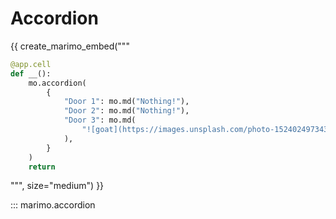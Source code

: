 # Accordion

{{ create_marimo_embed("""

```python
@app.cell
def __():
    mo.accordion(
        {
            "Door 1": mo.md("Nothing!"),
            "Door 2": mo.md("Nothing!"),
            "Door 3": mo.md(
                "![goat](https://images.unsplash.com/photo-1524024973431-2ad916746881)"
            ),
        }
    )
    return
```

""", size="medium") }}

::: marimo.accordion
